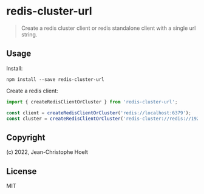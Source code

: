 # redis-cluster-url

> Create a redis cluster client or redis standalone client with a single url string.

## Usage

Install:

`npm install --save redis-cluster-url`

Create a redis client:

```js
import { createRedisClientOrCluster } from 'redis-cluster-url';

const client = createRedisClientOrCluster('redis://localhost:6379');
const cluster = createRedisClientOrCluster('redis-cluster://redis://192.168.0.1:6379/,redis://192.168.0.2:6379/');
```

## Copyright

(c) 2022, Jean-Christophe Hoelt

## License

MIT

